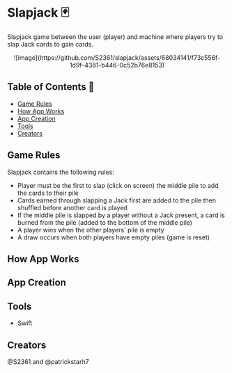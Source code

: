 # Slapjack 🃏
Slapjack game between the user (player) and machine where players try to slap Jack cards to gain cards.

<p align="center">
  ![image](https://github.com/S2361/slapjack/assets/68034141/f73c556f-1d9f-4381-b446-0c52b76e8153)
</p>


## Table of Contents 🎴
- [Game Rules](#game-rules)
- [How App Works](#how-app-works)
- [App Creation](#app-creation)
- [Tools](#tools)
- [Creators](#creators)

## Game Rules
Slapjack contains the following rules:
* Player must be the first to slap (click on screen) the middle pile to add the cards to their pile
* Cards earned through slapping a Jack first are added to the pile then shuffled before another card is played
* If the middle pile is slapped by a player without a Jack present, a card is burned from the pile (added to the bottom of the middle pile)
* A player wins when the other players' pile is empty
* A draw occurs when both players have empty piles (game is reset)

## How App Works


## App Creation


## Tools
* Swift


## Creators
@S2361 and @patrickstarh7



